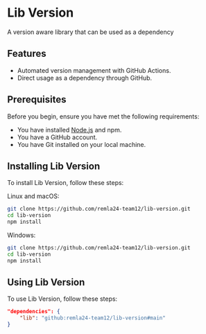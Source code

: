 # Lib Version

A version aware library that can be used as a dependency

## Features

- Automated version management with GitHub Actions.
- Direct usage as a dependency through GitHub.

## Prerequisites

Before you begin, ensure you have met the following requirements:
- You have installed [Node.js](https://nodejs.org/) and npm.
- You have a GitHub account.
- You have Git installed on your local machine.

## Installing Lib Version

To install Lib Version, follow these steps:

Linux and macOS:
```bash
git clone https://github.com/remla24-team12/lib-version.git
cd lib-version
npm install
```

Windows:
```bash
git clone https://github.com/remla24-team12/lib-version.git
cd lib-version
npm install
```

## Using Lib Version

To use Lib Version, follow these steps:


```json
"dependencies": {
    "lib": "github:remla24-team12/lib-version#main"
}
```

